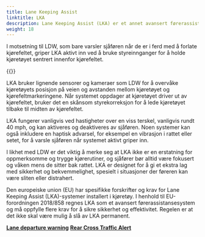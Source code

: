 ```yaml
---
title: Lane Keeping Assist
linktitle: LKA
description: Lane Keeping Assist (LKA) er et annet avansert førerassistentsystem (ADAS) som hjelper sjåfører å holde seg innenfor kjørefeltet mens de kjører.
weight: 18
---
```

<!-- markdownlint-disable MD033 -->
I motsetning til LDW, som bare varsler sjåføren når de er i ferd med å forlate kjørefeltet, griper LKA aktivt inn ved å bruke styreinnganger for å holde kjøretøyet sentrert innenfor kjørefeltet.

{{<evkxdisplayaddarticle />}}

LKA bruker lignende sensorer og kameraer som LDW for å overvåke kjøretøyets posisjon på veien og avstanden mellom kjøretøyet og kjørefeltmarkeringene. Når systemet oppdager at kjøretøyet driver ut av kjørefeltet, bruker det en skånsom styrekorreksjon for å lede kjøretøyet tilbake til midten av kjørefeltet.

LKA fungerer vanligvis ved hastigheter over en viss terskel, vanligvis rundt 40 mph, og kan aktiveres og deaktiveres av sjåføren. Noen systemer kan også inkludere en haptisk advarsel, for eksempel en vibrasjon i rattet eller setet, for å varsle sjåføren når systemet aktivt griper inn.

I likhet med LDW er det viktig å merke seg at LKA ikke er en erstatning for oppmerksomme og trygge kjørerutiner, og sjåfører bør alltid være fokusert og våken mens de sitter bak rattet. LKA er designet for å gi et ekstra lag med sikkerhet og bekvemmelighet, spesielt i situasjoner der føreren kan være sliten eller distrahert.

Den europeiske union (EU) har spesifikke forskrifter og krav for Lane Keeping Assist (LKA)-systemer installert i kjøretøy. I henhold til EU-forordningen 2018/858 regnes LKA som et avansert førerassistansesystem og må oppfylle flere krav for å sikre sikkerhet og effektivitet. Regelen er at det ikke skal være mulig å slå av LKA permanent.

<div class="mt-3 mb-3">
    <a href="../lanedeparturewarning/" class="text-decoration-none text-black"><strong><i class="bi-arrow-left"></i> Lane departure warning</strong></a>
    <a href="../rearcrosstrafficalert/" class="text-decoration-none text-black float-end"><strong>Rear Cross Traffic Alert <i class="bi-arrow-right"></i></strong></a>
</div>